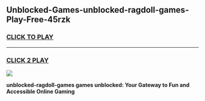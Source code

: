 
## Unblocked-Games-unblocked-ragdoll-games-Play-Free-45rzk
<h3>
<a href="https://premium76.site?title=unblocked-ragdoll-games&ref=23A">CLICK TO PLAY</a></h3>
<hr>

<h3>
<a href="https://premium76.site?title=unblocked-ragdoll-games&ref=23A">CLICK 2 PLAY</a>
  
</h3>

<a href="https://premium76.site?title=unblocked-ragdoll-games&ref=23A"><img src="https://clearcache.store/games.png"></a>


**unblocked-ragdoll-games games unblocked: Your Gateway to Fun and Accessible Online Gaming**

